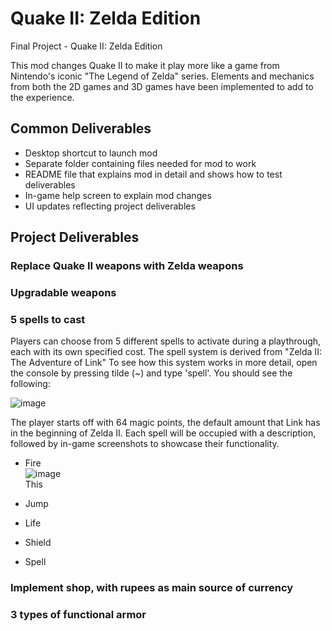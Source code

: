 # Quake II: Zelda Edition

Final Project - Quake II: Zelda Edition

This mod changes Quake II to make it play more like a game from Nintendo's iconic "The Legend of Zelda" series. Elements and mechanics from both the 2D games and 3D games have been implemented to add to the experience.

## Common Deliverables
* Desktop shortcut to launch mod
* Separate folder containing files needed for mod to work
* README file that explains mod in detail and shows how to test deliverables
* In-game help screen to explain mod changes
* UI updates reflecting project deliverables

## Project Deliverables

### Replace Quake II weapons with Zelda weapons

### Upgradable weapons

### 5 spells to cast
Players can choose from 5 different spells to activate during a playthrough, each with its own specified cost. The spell system is derived from "Zelda II: The Adventure of Link" To see how this system works in more detail, open the console by pressing tilde (~) and type 'spell'. You should see the following:

![image](https://user-images.githubusercontent.com/90282143/167352895-158aae8b-4fd3-42d3-b364-92eb1a03d1c4.png)

The player starts off with 64 magic points, the default amount that Link has in the beginning of Zelda II. Each spell will be occupied with a description, followed by in-game screenshots to showcase their functionality.

* Fire <br />
![image](https://user-images.githubusercontent.com/90282143/167354547-69ac80e6-d6ec-459e-8db5-1e511ba8d812.png) <br />
This

* Jump
* Life
* Shield
* Spell

### Implement shop, with rupees as main source of currency

### 3 types of functional armor
